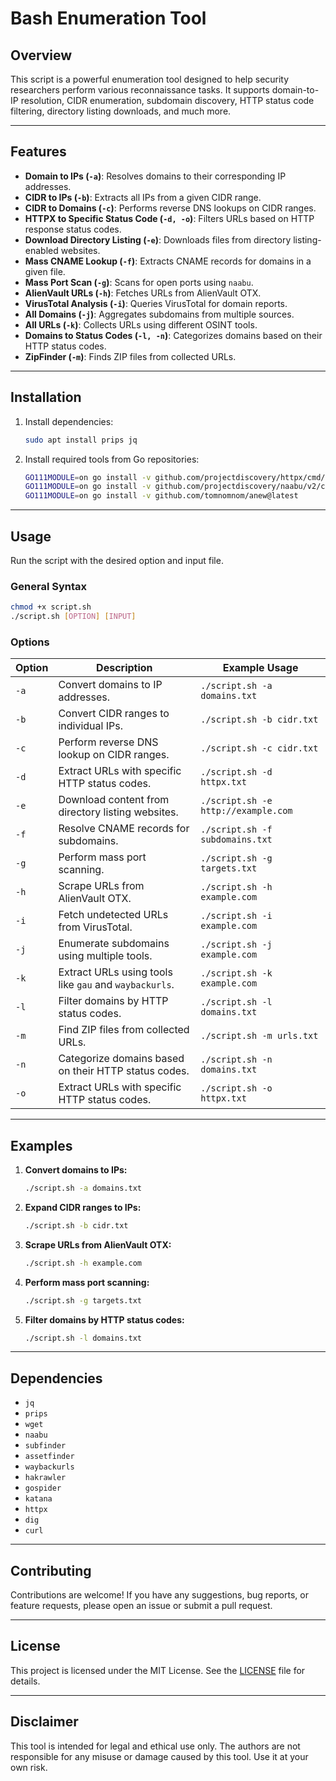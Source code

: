 # Bash Enumeration Tool

## Overview
This script is a powerful enumeration tool designed to help security researchers perform various reconnaissance tasks. It supports domain-to-IP resolution, CIDR enumeration, subdomain discovery, HTTP status code filtering, directory listing downloads, and much more.

---

## Features

- **Domain to IPs (`-a`)**: Resolves domains to their corresponding IP addresses.
- **CIDR to IPs (`-b`)**: Extracts all IPs from a given CIDR range.
- **CIDR to Domains (`-c`)**: Performs reverse DNS lookups on CIDR ranges.
- **HTTPX to Specific Status Code (`-d, -o`)**: Filters URLs based on HTTP response status codes.
- **Download Directory Listing (`-e`)**: Downloads files from directory listing-enabled websites.
- **Mass CNAME Lookup (`-f`)**: Extracts CNAME records for domains in a given file.
- **Mass Port Scan (`-g`)**: Scans for open ports using `naabu`.
- **AlienVault URLs (`-h`)**: Fetches URLs from AlienVault OTX.
- **VirusTotal Analysis (`-i`)**: Queries VirusTotal for domain reports.
- **All Domains (`-j`)**: Aggregates subdomains from multiple sources.
- **All URLs (`-k`)**: Collects URLs using different OSINT tools.
- **Domains to Status Codes (`-l, -n`)**: Categorizes domains based on their HTTP status codes.
- **ZipFinder (`-m`)**: Finds ZIP files from collected URLs.

---

## Installation

1. Install dependencies:
   ```sh
   sudo apt install prips jq
   ```
2. Install required tools from Go repositories:
   ```sh
   GO111MODULE=on go install -v github.com/projectdiscovery/httpx/cmd/httpx@latest
   GO111MODULE=on go install -v github.com/projectdiscovery/naabu/v2/cmd/naabu@latest
   GO111MODULE=on go install -v github.com/tomnomnom/anew@latest
   ```

---

## Usage

Run the script with the desired option and input file.

### General Syntax
```sh
chmod +x script.sh
./script.sh [OPTION] [INPUT]
```

### Options

| Option | Description                                      | Example Usage                          |
|--------|--------------------------------------------------|----------------------------------------|
| `-a`   | Convert domains to IP addresses.                 | `./script.sh -a domains.txt` |
| `-b`   | Convert CIDR ranges to individual IPs.           | `./script.sh -b cidr.txt`    |
| `-c`   | Perform reverse DNS lookup on CIDR ranges.       | `./script.sh -c cidr.txt`    |
| `-d`   | Extract URLs with specific HTTP status codes.     | `./script.sh -d httpx.txt`   |
| `-e`   | Download content from directory listing websites.| `./script.sh -e http://example.com` |
| `-f`   | Resolve CNAME records for subdomains.            | `./script.sh -f subdomains.txt` |
| `-g`   | Perform mass port scanning.                      | `./script.sh -g targets.txt` |
| `-h`   | Scrape URLs from AlienVault OTX.                 | `./script.sh -h example.com` |
| `-i`   | Fetch undetected URLs from VirusTotal.           | `./script.sh -i example.com` |
| `-j`   | Enumerate subdomains using multiple tools.       | `./script.sh -j example.com` |
| `-k`   | Extract URLs using tools like `gau` and `waybackurls`. | `./script.sh -k example.com` |
| `-l`   | Filter domains by HTTP status codes.             | `./script.sh -l domains.txt` |
| `-m`   | Find ZIP files from collected URLs.              | `./script.sh -m urls.txt` |
| `-n`   | Categorize domains based on their HTTP status codes. | `./script.sh -n domains.txt` |
| `-o`   | Extract URLs with specific HTTP status codes.     | `./script.sh -o httpx.txt`   |

---

## Examples

1. **Convert domains to IPs:**
   ```sh
   ./script.sh -a domains.txt
   ```
2. **Expand CIDR ranges to IPs:**
   ```sh
   ./script.sh -b cidr.txt
   ```
3. **Scrape URLs from AlienVault OTX:**
   ```sh
   ./script.sh -h example.com
   ```
4. **Perform mass port scanning:**
   ```sh
   ./script.sh -g targets.txt
   ```
5. **Filter domains by HTTP status codes:**
   ```sh
   ./script.sh -l domains.txt
   ```

---

## Dependencies

- `jq`
- `prips`
- `wget`
- `naabu`
- `subfinder`
- `assetfinder`
- `waybackurls`
- `hakrawler`
- `gospider`
- `katana`
- `httpx`
- `dig`
- `curl`

---

## Contributing

Contributions are welcome! If you have any suggestions, bug reports, or feature requests, please open an issue or submit a pull request.

---

## License

This project is licensed under the MIT License. See the [LICENSE](LICENSE) file for details.

---

## Disclaimer

This tool is intended for legal and ethical use only. The authors are not responsible for any misuse or damage caused by this tool. Use it at your own risk.

